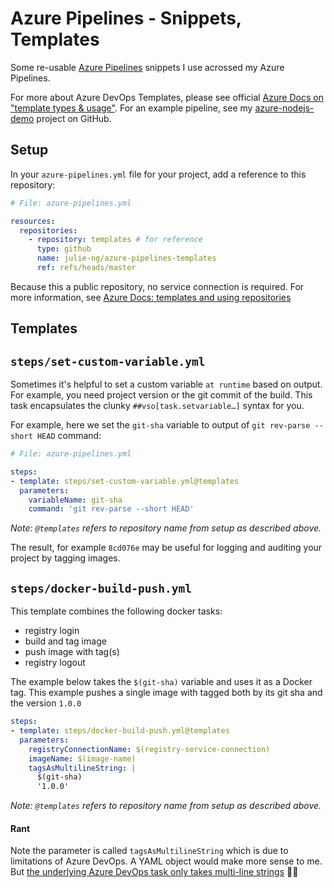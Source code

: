 # Azure Pipelines - Snippets, Templates

Some re-usable [Azure Pipelines](https://azure.microsoft.com/en-us/services/devops/pipelines/) snippets I use acrossed my Azure Pipelines. 

For more about Azure DevOps Templates, please see official [Azure Docs on "template types & usage"](https://docs.microsoft.com/en-us/azure/devops/pipelines/process/templates?view=azure-devops). For an example pipeline, see my [azure-nodejs-demo](https://github.com/julie-ng/azure-nodejs-demo/blob/master/azure-pipelines.yml) project on GitHub.

## Setup

In your `azure-pipelines.yml` file for your project, add a reference to this repository:

```yaml
# File: azure-pipelines.yml

resources:
  repositories:
    - repository: templates # for reference
      type: github
      name: julie-ng/azure-pipelines-templates
      ref: refs/heads/master      
```

Because this a public repository, no service connection is required. For more information, see [Azure Docs: templates and using repositories](https://docs.microsoft.com/en-us/azure/devops/pipelines/process/templates?view=azure-devops#use-other-repositories)

## Templates

## `steps/set-custom-variable.yml`

Sometimes it's helpful to set a custom variable `at runtime` based on output. For example, you need project version or the git commit of the build. This task encapsulates the clunky `##vso[task.setvariable…]` syntax for you.

For example, here we set the `git-sha` variable to output of `git rev-parse --short HEAD` command:

```yaml
# File: azure-pipelines.yml

steps:
- template: steps/set-custom-variable.yml@templates
  parameters:
    variableName: git-sha
    command: 'git rev-parse --short HEAD'				
```

_Note: `@templates` refers to repository name from setup as described above._

The result, for example `8cd076e` may be useful for logging and auditing your project by tagging images.

## `steps/docker-build-push.yml`

This template combines the following docker tasks:

- registry login
- build and tag image
- push image with tag(s)
- registry logout

The example below takes the `$(git-sha)` variable and uses it as a Docker tag. This example pushes a single image with tagged both by its git sha and the version `1.0.0`

```yaml
steps:
- template: steps/docker-build-push.yml@templates
  parameters:
    registryConnectionName: $(registry-service-connection)
    imageName: $(image-name)
    tagsAsMultilineString: |
      $(git-sha)
      '1.0.0'
```

_Note: `@templates` refers to repository name from setup as described above._

#### Rant

Note the parameter is called `tagsAsMultilineString` which is due to limitations of Azure DevOps. A YAML object would make more sense to me. But [the underlying Azure DevOps task only takes multi-line strings](https://docs.microsoft.com/en-us/azure/devops/pipelines/tasks/build/docker?view=azure-devops#task-inputs) 🤷‍♀️
